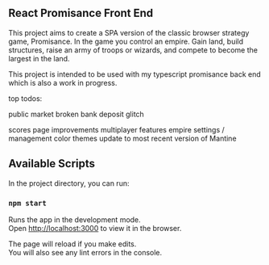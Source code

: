 ## React Promisance Front End

This project aims to create a SPA version of the classic browser strategy game, Promisance.
In the game you control an empire. Gain land, build structures, raise an army of troops or wizards,
and compete to become the largest in the land.

This project is intended to be used with my typescript promisance back end which is also a work in progress.

top todos:

<!-- fix account creation -->
<!-- game guide  -->

public market broken
bank deposit glitch

<!-- overview page improvements -->

scores page improvements
multiplayer features
empire settings / management
color themes
update to most recent version of Mantine

## Available Scripts

In the project directory, you can run:

### `npm start`

Runs the app in the development mode.\
Open [http://localhost:3000](http://localhost:3000) to view it in the browser.

The page will reload if you make edits.\
You will also see any lint errors in the console.
